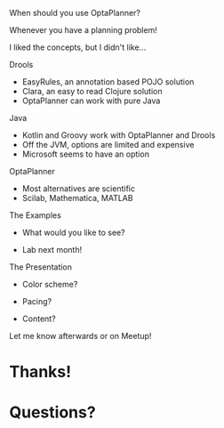 When should you use OptaPlanner?


Whenever you have a planning problem!


I liked the concepts, but I didn't like...


Drools

* EasyRules, an annotation based POJO solution
* Clara, an easy to read Clojure solution
* OptaPlanner can work with pure Java


Java

* Kotlin and Groovy work with OptaPlanner and Drools
* Off the JVM, options are limited and expensive
* Microsoft seems to have an option


OptaPlanner

* Most alternatives are scientific
* Scilab, Mathematica, MATLAB


The Examples

* What would you like to see?

* Lab next month!


The Presentation

* Color scheme?

* Pacing?

* Content?

Let me know afterwards or on Meetup!


# Thanks!

# Questions?